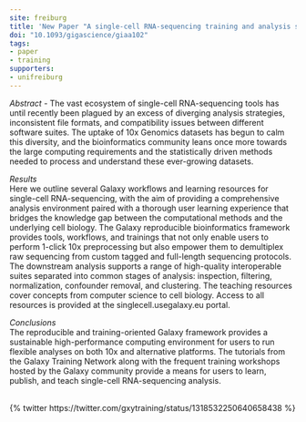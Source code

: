 ```yaml
---
site: freiburg
title: 'New Paper "A single-cell RNA-sequencing training and analysis suite using the Galaxy framework"'
doi: "10.1093/gigascience/giaa102"
tags:
- paper
- training
supporters:
- unifreiburg
---
```


_Abstract_ -  The vast ecosystem of single-cell RNA-sequencing tools has until recently been plagued by an excess of diverging analysis strategies, inconsistent file formats, and compatibility issues between different software suites. The uptake of 10x Genomics datasets has begun to calm this diversity, and the bioinformatics community leans once more towards the large computing requirements and the statistically driven methods needed to process and understand these ever-growing datasets.

_Results_  
Here we outline several Galaxy workflows and learning resources for single-cell RNA-sequencing, with the aim of providing a comprehensive analysis environment paired with a thorough user learning experience that bridges the knowledge gap between the computational methods and the underlying cell biology. The Galaxy reproducible bioinformatics framework provides tools, workflows, and trainings that not only enable users to perform 1-click 10x preprocessing but also empower them to demultiplex raw sequencing from custom tagged and full-length sequencing protocols. The downstream analysis supports a range of high-quality interoperable suites separated into common stages of analysis: inspection, filtering, normalization, confounder removal, and clustering. The teaching resources cover concepts from computer science to cell biology. Access to all resources is provided at the singlecell.usegalaxy.eu portal.

_Conclusions_  
The reproducible and training-oriented Galaxy framework provides a sustainable high-performance computing environment for users to run flexible analyses on both 10x and alternative platforms. The tutorials from the Galaxy Training Network along with the frequent training workshops hosted by the Galaxy community provide a means for users to learn, publish, and teach single-cell RNA-sequencing analysis.

<br>
{% twitter https://twitter.com/gxytraining/status/1318532250640658438 %}
